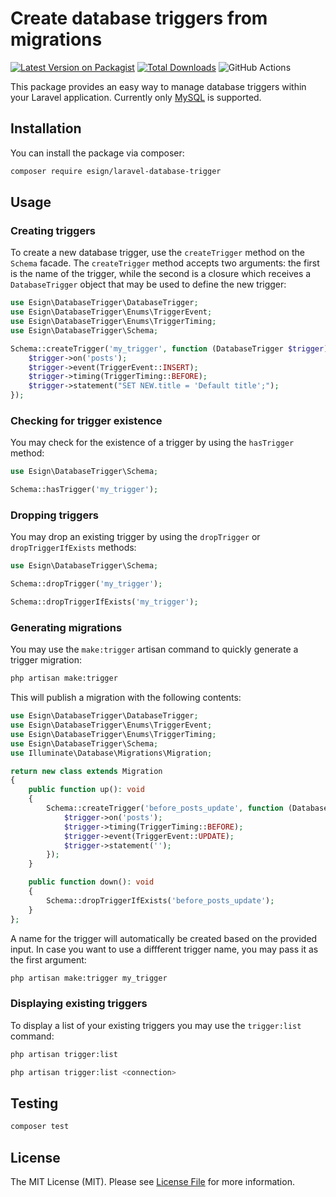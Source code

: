 # Create database triggers from migrations

[![Latest Version on Packagist](https://img.shields.io/packagist/v/esign/laravel-database-trigger.svg?style=flat-square)](https://packagist.org/packages/esign/laravel-database-trigger)
[![Total Downloads](https://img.shields.io/packagist/dt/esign/laravel-database-trigger.svg?style=flat-square)](https://packagist.org/packages/esign/laravel-database-trigger)
![GitHub Actions](https://github.com/esign/laravel-database-trigger/actions/workflows/main.yml/badge.svg)

This package provides an easy way to manage database triggers within your Laravel application. Currently only [MySQL](https://dev.mysql.com/doc/refman/8.0/en/trigger-syntax.html) is supported.

## Installation

You can install the package via composer:

```bash
composer require esign/laravel-database-trigger
```

## Usage

### Creating triggers
To create a new database trigger, use the `createTrigger` method on the `Schema` facade.
The `createTrigger` method accepts two arguments: the first is the name of the trigger, while the second is a closure which receives a `DatabaseTrigger` object that may be used to define the new trigger:

```php
use Esign\DatabaseTrigger\DatabaseTrigger;
use Esign\DatabaseTrigger\Enums\TriggerEvent;
use Esign\DatabaseTrigger\Enums\TriggerTiming;
use Esign\DatabaseTrigger\Schema;

Schema::createTrigger('my_trigger', function (DatabaseTrigger $trigger) {
    $trigger->on('posts');
    $trigger->event(TriggerEvent::INSERT);
    $trigger->timing(TriggerTiming::BEFORE);
    $trigger->statement("SET NEW.title = 'Default title';");
});
```

### Checking for trigger existence
You may check for the existence of a trigger by using the `hasTrigger` method:

```php
use Esign\DatabaseTrigger\Schema;

Schema::hasTrigger('my_trigger');
```

### Dropping triggers
You may drop an existing trigger by using the `dropTrigger` or `dropTriggerIfExists` methods:

```php
use Esign\DatabaseTrigger\Schema;

Schema::dropTrigger('my_trigger');

Schema::dropTriggerIfExists('my_trigger');
```

### Generating migrations
You may use the `make:trigger` artisan command to quickly generate a trigger migration:

```bash
php artisan make:trigger
```

This will publish a migration with the following contents:

```php
use Esign\DatabaseTrigger\DatabaseTrigger;
use Esign\DatabaseTrigger\Enums\TriggerEvent;
use Esign\DatabaseTrigger\Enums\TriggerTiming;
use Esign\DatabaseTrigger\Schema;
use Illuminate\Database\Migrations\Migration;

return new class extends Migration
{
    public function up(): void
    {
        Schema::createTrigger('before_posts_update', function (DatabaseTrigger $trigger) {
            $trigger->on('posts');
            $trigger->timing(TriggerTiming::BEFORE);
            $trigger->event(TriggerEvent::UPDATE);
            $trigger->statement('');
        });
    }

    public function down(): void
    {
        Schema::dropTriggerIfExists('before_posts_update');
    }
};
```

A name for the trigger will automatically be created based on the provided input.
In case you want to use a diffferent trigger name, you may pass it as the first argument:

```bash
php artisan make:trigger my_trigger
```

### Displaying existing triggers
To display a list of your existing triggers you may use the `trigger:list` command:

```bash
php artisan trigger:list

php artisan trigger:list <connection>
```

## Testing

```bash
composer test
```

## License

The MIT License (MIT). Please see [License File](LICENSE.md) for more information.
